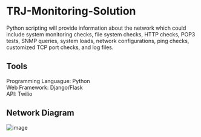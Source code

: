 # TRJ-Monitoring-Solution
Python scripting will provide information about the network which could include system monitoring checks, file system checks, HTTP checks, POP3 tests, SNMP queries, system loads, network configurations, ping checks, customized TCP port checks, and log files. 

## Tools
Programming Languague: Python  
Web Framework: Django/Flask  
API: Twilio  

## Network Diagram
![image](https://user-images.githubusercontent.com/53331354/154495296-c6ec9ad3-3f04-43dc-a8d0-8d5791db3eda.png)
